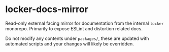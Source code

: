 # locker-docs-mirror

Read-only external facing mirror for documentation from the internal `locker` monorepo. Primarily to expose ESLint and distortion related docs.

Do not modify any contents under `packages/`, these are updated with automated scripts and your changes will likely be overridden.

